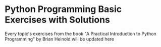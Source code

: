# Python Programming Basic Exercises with Solutions

Every topic's exercises from the book "A Practical Introduction to Python Programming" by Brian Heinold will be updated here
